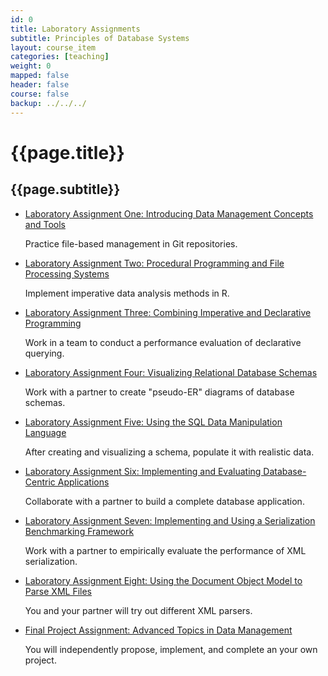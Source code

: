 ```yaml
---
id: 0 
title: Laboratory Assignments 
subtitle: Principles of Database Systems 
layout: course_item 
categories: [teaching]
weight: 0
mapped: false
header: false 
course: false 
backup: ../../../
---
```


# {{page.title}}

## {{page.subtitle}}

<ul>

<li><a href="{{site.baseurl}}teaching/cs380F2014/provide/labs/lab1/cs380F2014-lab1.pdf">Laboratory Assignment One: Introducing Data Management Concepts and Tools</a> <p>Practice file-based management in Git repositories.</p>

<li><a href="{{site.baseurl}}teaching/cs380F2014/provide/labs/lab2/cs380F2014-lab2.pdf">Laboratory Assignment Two: Procedural Programming and File Processing Systems</a> <p>Implement imperative data analysis methods in R.</p>

<li><a href="{{site.baseurl}}teaching/cs380F2014/provide/labs/lab3/cs380F2014-lab3.pdf">Laboratory Assignment Three:
Combining Imperative and Declarative Programming</a> <p>Work in a team to conduct a performance evaluation of
declarative querying.</p>

<li><a href="{{site.baseurl}}teaching/cs380F2014/provide/labs/lab4/cs380F2014-lab4.pdf">Laboratory Assignment Four:
Visualizing Relational Database Schemas</a> <p>Work with a partner to create "pseudo-ER" diagrams of database schemas.</p>

<li><a href="{{site.baseurl}}teaching/cs380F2014/provide/labs/lab5/cs380F2014-lab5.pdf">Laboratory Assignment Five:
Using the SQL Data Manipulation Language</a> <p>After creating and visualizing a schema, populate it with realistic data.</p>

<li><a href="{{site.baseurl}}teaching/cs380F2014/provide/labs/lab6/cs380F2014-lab6.pdf">Laboratory Assignment Six:
Implementing and Evaluating Database-Centric Applications</a> <p>Collaborate with a partner to build a complete database application.</p>

<li><a href="{{site.baseurl}}teaching/cs380F2014/provide/labs/lab7/cs380F2014-lab7.pdf">Laboratory Assignment Seven:
Implementing and Using a Serialization Benchmarking Framework</a> <p>Work with a partner to empirically evaluate the
performance of XML serialization.</p>

<li><a href="{{site.baseurl}}teaching/cs380F2014/provide/labs/lab8/cs380F2014-lab8.pdf">Laboratory Assignment Eight:
Using the Document Object Model to Parse XML Files</a> <p>You and your partner will try out different XML parsers.</p>

<li><a href="{{site.baseurl}}teaching/cs380F2014/provide/labs/labfp/cs380F2014-fp.pdf">Final Project Assignment:
Advanced Topics in Data Management</a> <p>You will independently propose, implement, and complete an your own project.</p>

</ul>

